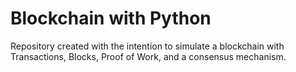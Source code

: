 # Blockchain with Python
Repository created with the intention to simulate a blockchain with Transactions, Blocks, Proof of Work, and a consensus mechanism.
